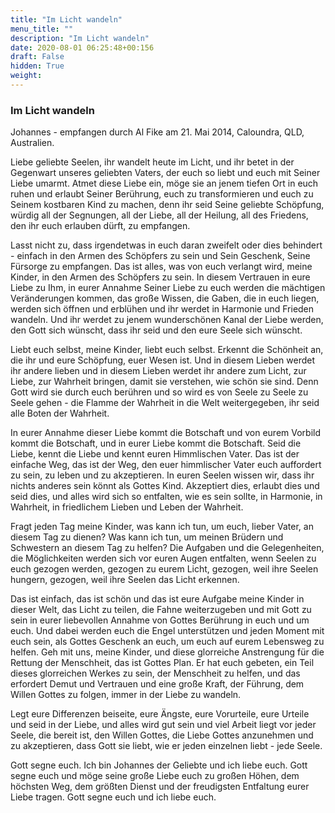 ```yaml
---
title: "Im Licht wandeln"
menu_title: ""
description: "Im Licht wandeln"
date: 2020-08-01 06:25:48+00:156
draft: False
hidden: True
weight:
---
```

### Im Licht wandeln

Johannes - empfangen durch Al Fike am 21. Mai 2014, Caloundra, QLD, Australien.

Liebe geliebte Seelen, ihr wandelt heute im Licht, und ihr betet in der Gegenwart unseres geliebten Vaters, der euch so liebt und euch mit Seiner Liebe umarmt. Atmet diese Liebe ein, möge sie an jenem tiefen Ort in euch ruhen und erlaubt Seiner Berührung, euch zu transformieren und euch zu Seinem kostbaren Kind zu machen, denn ihr seid Seine geliebte Schöpfung, würdig all der Segnungen, all der Liebe, all der Heilung, all des Friedens, den ihr euch erlauben dürft, zu empfangen.

Lasst nicht zu, dass irgendetwas in euch daran zweifelt oder dies behindert - einfach in den Armen des Schöpfers zu sein und Sein Geschenk, Seine Fürsorge zu empfangen. Das ist alles, was von euch verlangt wird, meine Kinder, in den Armen des Schöpfers zu sein. In diesem Vertrauen in eure Liebe zu Ihm, in eurer Annahme Seiner Liebe zu euch werden die mächtigen Veränderungen kommen, das große Wissen, die Gaben, die in euch liegen, werden sich öffnen und erblühen und ihr werdet in Harmonie und Frieden wandeln. Und ihr werdet zu jenem wunderschönen Kanal der Liebe werden, den Gott sich wünscht, dass ihr seid und den eure Seele sich wünscht.

Liebt euch selbst, meine Kinder, liebt euch selbst. Erkennt die Schönheit an, die ihr und eure Schöpfung, euer Wesen ist. Und in diesem Lieben werdet ihr andere lieben und in diesem Lieben werdet ihr andere zum Licht, zur Liebe, zur Wahrheit bringen, damit sie verstehen, wie schön sie sind. Denn Gott wird sie durch euch berühren und so wird es von Seele zu Seele zu Seele gehen - die Flamme der Wahrheit in die Welt weitergegeben, ihr seid alle Boten der Wahrheit.

In eurer Annahme dieser Liebe kommt die Botschaft und von eurem Vorbild kommt die Botschaft, und in eurer Liebe kommt die Botschaft. Seid die Liebe, kennt die Liebe und kennt euren Himmlischen Vater. Das ist der einfache Weg, das ist der Weg, den euer himmlischer Vater euch auffordert zu sein, zu leben und zu akzeptieren. In euren Seelen wissen wir, dass ihr nichts anderes sein könnt als Gottes Kind. Akzeptiert dies, erlaubt dies und seid dies, und alles wird sich so entfalten, wie es sein sollte, in Harmonie, in Wahrheit, in friedlichem Lieben und Leben der Wahrheit.

Fragt jeden Tag meine Kinder, was kann ich tun, um euch, lieber Vater, an diesem Tag zu dienen? Was kann ich tun, um meinen Brüdern und Schwestern an diesem Tag zu helfen? Die Aufgaben und die Gelegenheiten, die Möglichkeiten werden sich vor euren Augen entfalten, wenn Seelen zu euch gezogen werden, gezogen zu eurem Licht, gezogen, weil ihre Seelen hungern, gezogen, weil ihre Seelen das Licht erkennen.

Das ist einfach, das ist schön und das ist eure Aufgabe meine Kinder in dieser Welt, das Licht zu teilen, die Fahne weiterzugeben und mit Gott zu sein in eurer liebevollen Annahme von Gottes Berührung in euch und um euch. Und dabei werden euch die Engel unterstützen und jeden Moment mit euch sein, als Gottes Geschenk an euch, um euch auf eurem Lebensweg zu helfen. Geh mit uns, meine Kinder, und diese glorreiche Anstrengung für die Rettung der Menschheit, das ist Gottes Plan. Er hat euch gebeten, ein Teil dieses glorreichen Werkes zu sein, der Menschheit zu helfen, und das erfordert Demut und Vertrauen und eine große Kraft, der Führung, dem Willen Gottes zu folgen, immer in der Liebe zu wandeln.

Legt eure Differenzen beiseite, eure Ängste, eure Vorurteile, eure Urteile und seid in der Liebe, und alles wird gut sein und viel Arbeit liegt vor jeder Seele, die bereit ist, den Willen Gottes, die Liebe Gottes anzunehmen und zu akzeptieren, dass Gott sie liebt, wie er jeden einzelnen liebt - jede Seele.

Gott segne euch. Ich bin Johannes der Geliebte und ich liebe euch. Gott segne euch und möge seine große Liebe euch zu großen Höhen, dem höchsten Weg, dem größten Dienst und der freudigsten Entfaltung eurer Liebe tragen. Gott segne euch und ich liebe euch.
